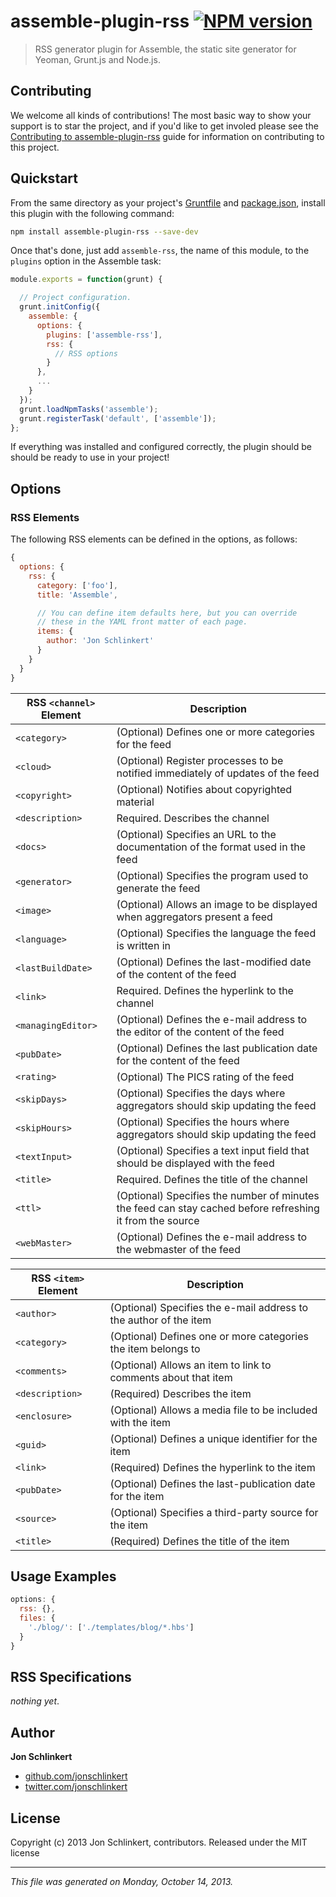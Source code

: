 # assemble-plugin-rss [![NPM version](https://badge.fury.io/js/assemble-plugin-rss.png)](http://badge.fury.io/js/assemble-plugin-rss) 

> RSS generator plugin for Assemble, the static site generator for Yeoman, Grunt.js and Node.js.

## Contributing
We welcome all kinds of contributions! The most basic way to show your support is to star the project, and if you'd like to get involed please see the [Contributing to assemble-plugin-rss](https://github.com/assemble/assemble-plugin-rss/blob/master/CONTRIBUTING.md) guide for information on contributing to this project.

## Quickstart
From the same directory as your project's [Gruntfile][Getting Started] and [package.json][], install this plugin with the following command:

```bash
npm install assemble-plugin-rss --save-dev
```

Once that's done, just add `assemble-rss`, the name of this module, to the `plugins` option in the Assemble task:

```js
module.exports = function(grunt) {

  // Project configuration.
  grunt.initConfig({
    assemble: {
      options: {
        plugins: ['assemble-rss'],
        rss: {
          // RSS options
        }
      },
      ...
    }
  });
  grunt.loadNpmTasks('assemble');
  grunt.registerTask('default', ['assemble']);
};
```

If everything was installed and configured correctly, the plugin should be should be ready to use in your project!


## Options
### RSS Elements

The following RSS elements can be defined in the options, as follows: 

```js
{
  options: {
    rss: {
      category: ['foo'],
      title: 'Assemble',

      // You can define item defaults here, but you can override
      // these in the YAML front matter of each page.
      items: {
        author: 'Jon Schlinkert'
      }
    }
  }
}
```

| **RSS `<channel>` Element** | **Description** |
| --------------------------- | ---------------------------------------- |
| `<category>` | (Optional) Defines one or more categories for the feed |
| `<cloud>` | (Optional) Register processes to be notified immediately of updates of the feed |
| `<copyright>` | (Optional) Notifies about copyrighted material |
| `<description>` | Required. Describes the channel |
| `<docs>` | (Optional) Specifies an URL to the documentation of the format used in the feed |
| `<generator>` | (Optional) Specifies the program used to generate the feed |
| `<image>` | (Optional) Allows an image to be displayed when aggregators present a feed |
| `<language>` | (Optional) Specifies the language the feed is written in |
| `<lastBuildDate>` | (Optional) Defines the last-modified date of the content of the feed |
| `<link>` | Required. Defines the hyperlink to the channel |
| `<managingEditor>` | (Optional) Defines the e-mail address to the editor of the content of the feed |
| `<pubDate>` | (Optional) Defines the last publication date for the content of the feed |
| `<rating>` | (Optional) The PICS rating of the feed |
| `<skipDays>` | (Optional) Specifies the days where aggregators should skip updating the feed |
| `<skipHours>` | (Optional) Specifies the hours where aggregators should skip updating the feed |
| `<textInput>` | (Optional) Specifies a text input field that should be displayed with the feed |
| `<title>` | Required. Defines the title of the channel |
| `<ttl>` | (Optional) Specifies the number of minutes the feed can stay cached before refreshing it from the source |
| `<webMaster>` | (Optional) Defines the e-mail address to the webmaster of the feed |



| **RSS `<item>` Element**    | **Description** |
| --------------------------- | ---------------------------------------- |
| `<author>` |  (Optional) Specifies the e-mail address to the author of the item |
| `<category>` |  (Optional) Defines one or more categories the item belongs to |
| `<comments>` |  (Optional) Allows an item to link to comments about that item |
| `<description>` | (Required) Describes the item |
| `<enclosure>` | (Optional) Allows a media file to be included with the item |
| `<guid>` |  (Optional) Defines a unique identifier for the item |
| `<link>` |  (Required) Defines the hyperlink to the item |
| `<pubDate>` | (Optional) Defines the last-publication date for the item |
| `<source>` |  (Optional) Specifies a third-party source for the item |
| `<title>` | (Required) Defines the title of the item |




## Usage Examples
```js
options: {
  rss: {},
  files: {
    './blog/': ['./templates/blog/*.hbs']
  }
}
```


## RSS Specifications
_nothing yet_.


## Author

**Jon Schlinkert**

+ [github.com/jonschlinkert](https://github.com/jonschlinkert)
+ [twitter.com/jonschlinkert](http://twitter.com/jonschlinkert)

## License
Copyright (c) 2013 Jon Schlinkert, contributors.
Released under the MIT license

***

_This file was generated on Monday, October 14, 2013._


[grunt]: http://gruntjs.com/
[Getting Started]: https://github.com/gruntjs/grunt/blob/devel/docs/getting_started.md
[package.json]: https://npmjs.org/doc/json.html